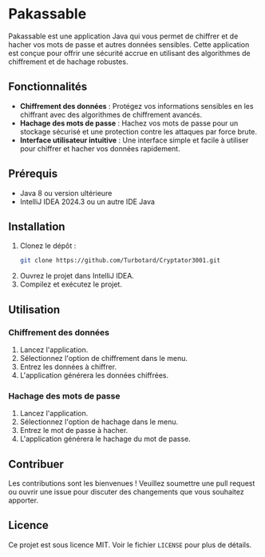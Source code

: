 # Pakassable

Pakassable est une application Java qui vous permet de chiffrer et de hacher vos mots de passe et autres données sensibles. Cette application est conçue pour offrir une sécurité accrue en utilisant des algorithmes de chiffrement et de hachage robustes.

## Fonctionnalités

- **Chiffrement des données** : Protégez vos informations sensibles en les chiffrant avec des algorithmes de chiffrement avancés.
- **Hachage des mots de passe** : Hachez vos mots de passe pour un stockage sécurisé et une protection contre les attaques par force brute.
- **Interface utilisateur intuitive** : Une interface simple et facile à utiliser pour chiffrer et hacher vos données rapidement.

## Prérequis

- Java 8 ou version ultérieure
- IntelliJ IDEA 2024.3 ou un autre IDE Java

## Installation

1. Clonez le dépôt :
    ```sh
    git clone https://github.com/Turbotard/Cryptator3001.git
    ```
2. Ouvrez le projet dans IntelliJ IDEA.
3. Compilez et exécutez le projet.

## Utilisation

### Chiffrement des données

1. Lancez l'application.
2. Sélectionnez l'option de chiffrement dans le menu.
3. Entrez les données à chiffrer.
4. L'application générera les données chiffrées.

### Hachage des mots de passe

1. Lancez l'application.
2. Sélectionnez l'option de hachage dans le menu.
3. Entrez le mot de passe à hacher.
4. L'application générera le hachage du mot de passe.

## Contribuer

Les contributions sont les bienvenues ! Veuillez soumettre une pull request ou ouvrir une issue pour discuter des changements que vous souhaitez apporter.

## Licence

Ce projet est sous licence MIT. Voir le fichier `LICENSE` pour plus de détails.